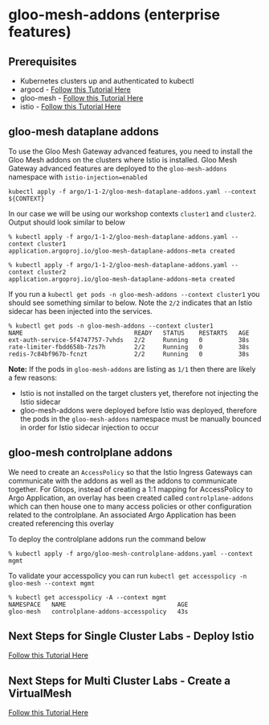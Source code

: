 # gloo-mesh-addons (enterprise features)

## Prerequisites
- Kubernetes clusters up and authenticated to kubectl
- argocd - [Follow this Tutorial Here](https://github.com/solo-io/gitops-library/tree/main/argocd)
- gloo-mesh - [Follow this Tutorial Here](https://github.com/solo-io/gitops-library/tree/main/gloo-mesh)
- istio - [Follow this Tutorial Here](https://github.com/solo-io/gitops-library/tree/main/istio)


## gloo-mesh dataplane addons
To use the Gloo Mesh Gateway advanced features, you need to install the Gloo Mesh addons on the clusters where Istio is installed. Gloo Mesh Gateway advanced features are deployed to the `gloo-mesh-addons` namespace with `istio-injection=enabled`
```
kubectl apply -f argo/1-1-2/gloo-mesh-dataplane-addons.yaml --context ${CONTEXT}
```

In our case we will be using our workshop contexts `cluster1` and `cluster2`. Output should look similar to below
```
% kubectl apply -f argo/1-1-2/gloo-mesh-dataplane-addons.yaml --context cluster1
application.argoproj.io/gloo-mesh-dataplane-addons-meta created

% kubectl apply -f argo/1-1-2/gloo-mesh-dataplane-addons.yaml --context cluster2
application.argoproj.io/gloo-mesh-dataplane-addons-meta created
```

If you run a `kubectl get pods -n gloo-mesh-addons --context cluster1` you should see something similar to below. Note the `2/2` indicates that an Istio sidecar has been injected into the services.
```
% kubectl get pods -n gloo-mesh-addons --context cluster1
NAME                               READY   STATUS    RESTARTS   AGE
ext-auth-service-5f4747757-7vhds   2/2     Running   0          38s
rate-limiter-fbdd658b-7zs7h        2/2     Running   0          38s
redis-7c84bf967b-fcnzt             2/2     Running   0          38s
```

**Note:** If the pods in `gloo-mesh-addons` are listing as `1/1` then there are likely a few reasons:
- Istio is not installed on the target clusters yet, therefore not injecting the Istio sidecar
- gloo-mesh-addons were deployed before Istio was deployed, therefore the pods in the `gloo-mesh-addons` namespace must be manually bounced in order for Istio sidecar injection to occur

## gloo-mesh controlplane addons
We need to create an `AccessPolicy` so that the Istio Ingress Gateways can communicate with the addons as well as the addons to communicate together. For Gitops, instead of creating a 1:1 mapping for AccessPolicy to Argo Application, an overlay has been created called `controlplane-addons` which can then house one to many access policies or other configuration related to the controlplane. An associated Argo Application has been created referencing this overlay

To deploy the controlplane addons run the command below
```
% kubectl apply -f argo/gloo-mesh-controlplane-addons.yaml --context mgmt
```

To validate your accesspolicy you can run `kubectl get accesspolicy -n gloo-mesh --context mgmt`
```
% kubectl get accesspolicy -A --context mgmt
NAMESPACE   NAME                               AGE
gloo-mesh   controlplane-addons-accesspolicy   43s
```

## Next Steps for Single Cluster Labs - Deploy Istio
[Follow this Tutorial Here](https://github.com/solo-io/gitops-library/tree/main/istio)

## Next Steps for Multi Cluster Labs - Create a VirtualMesh
[Follow this Tutorial Here](https://github.com/solo-io/gitops-library/tree/main/gloo-mesh/virtualmesh.md)